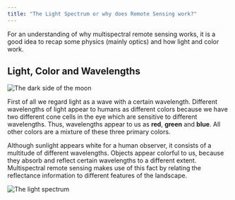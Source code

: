 ```yaml
---
title: "The Light Spectrum or why does Remote Sensing work?"
--- 
```


For an understanding of why multispectral remote sensing works, it is a good idea to recap some physics (mainly optics)
and how light and color work.

## Light, Color and Wavelengths

![The dark side of the moon](https://cdn02.plentymarkets.com/inxhhi1199w1/item/images/353639396/full/pinkfloyd-darkside.jpg)

First of all we regard light as a wave with a certain wavelength. Different wavelengths of light appear to humans as different colors because we have two different cone cells in the eye which are sensitive to different wavelengths. Thus, wavelengths appear to us as **red**, **green** and **blue**.
All other colors are a mixture of these three primary colors.

Although sunlight appears white for a human observer, it consists of a multitude of different wavelengths. Objects appear colorful to us, because they absorb and reflect certain wavelengths to a different extent.
Multispectral remote sensing makes use of this fact by relating the reflectance information to different features of the landscape.

![The light spectrum](https://www.researchgate.net/profile/Zoltan_Szantoi/publication/258241350/figure/fig2/AS:614122790072322@1523429691663/Diagram-of-the-lights-electromagnetic-spectrum-showing-the-different-wavelengths-of_W640.jpg)


